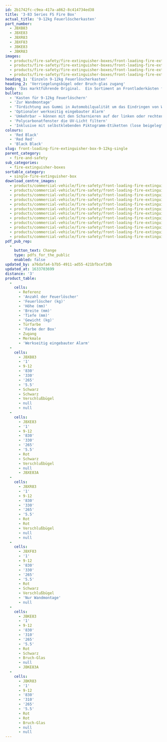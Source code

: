 ```yaml
---
id: 2b1742fc-c9ea-417a-a862-8c414734ed38
title: '3-83 Series FS Fire Box'
actual_title: '9-12kg Feuerlöscherkasten'
part_number:
  - JBXB83
  - JBXE83
  - JBXR83
  - JBXF83
  - JBKE83
  - JBKR83
images:
  - products/fire-safety/fire-extinguisher-boxes/front-loading-fire-extinguisher-boxes/83/images-lr/Product_Image_776x776_(518x518_focus_area)-JBKE83_01.jpg
  - products/fire-safety/fire-extinguisher-boxes/front-loading-fire-extinguisher-boxes/83/images-lr/Product_Image_776x776_(518x518_focus_area)-JBKE83_02.jpg
  - products/fire-safety/fire-extinguisher-boxes/front-loading-fire-extinguisher-boxes/83/images-lr/Product_Image_776x776_(518x518_focus_area)-JBXE83_01.jpg
  - products/fire-safety/fire-extinguisher-boxes/front-loading-fire-extinguisher-boxes/83/images-lr/Product_Image_776x776_(518x518_focus_area)-JBXE83_02.jpg
heading_1: 'Einzeln 9-12kg Feuerlöscherkasten'
heading_2: 'Verriegelungsbügel oder Bruch-glas zugang'
body: 'Das marktführende Original.  Ein Sortiment an Frontladerkästen für Feuerlöscher, die beim Notfall einen schnellen Zugriff erlauben.'
bullets:
  - 'Kasten für 9-12kg Feuerlöschern'
  - 'Zur Wandmontage'
  - 'Türdichtung aus Gummi in Automobilqualität um das Eindringen von Wasser und Staub zu verhindern'
  - 'Optionaler werkseitig eingebauter Alarm'
  - 'Umkehrbar – können mit den Scharnieren auf der linken oder rechten Seite montiert werden'
  - 'Polycarbonatfenster die UV-Licht filtern'
  - 'Inklusive mit selbstklebenden Piktogramm-Etiketten (lose beigelegt)'
colours:
  - 'Red Black'
  - 'Red Red'
  - 'Black Black'
slug: front-loading-fire-extinguisher-box-9-12kg-single
parent_category:
  - fire-and-safety
sub_categories:
  - fire-extinguisher-boxes
sortable_category:
  - single-fire-extinguisher-box
download_centre_images:
  - products/commercial-vehicle/fire-safety/front-loading-fire-extinguisher-boxes/83/images-hr/JBKE83_001.jpg
  - products/commercial-vehicle/fire-safety/front-loading-fire-extinguisher-boxes/83/images-hr/JBKE83_002.jpg
  - products/commercial-vehicle/fire-safety/front-loading-fire-extinguisher-boxes/83/images-hr/JBKE83_003.jpg
  - products/commercial-vehicle/fire-safety/front-loading-fire-extinguisher-boxes/83/images-hr/JBKE83_004.jpg
  - products/commercial-vehicle/fire-safety/front-loading-fire-extinguisher-boxes/83/images-hr/JBXE83_001.jpg
  - products/commercial-vehicle/fire-safety/front-loading-fire-extinguisher-boxes/83/images-hr/JBXE83_002.jpg
  - products/commercial-vehicle/fire-safety/front-loading-fire-extinguisher-boxes/83/images-hr/JBXE83_003.jpg
  - products/commercial-vehicle/fire-safety/front-loading-fire-extinguisher-boxes/83/images-hr/JBXE83_004.jpg
  - products/commercial-vehicle/fire-safety/front-loading-fire-extinguisher-boxes/83/images-hr/JBXE83_03.jpg
  - products/commercial-vehicle/fire-safety/front-loading-fire-extinguisher-boxes/83/images-hr/JBXR83_001.jpg
  - products/commercial-vehicle/fire-safety/front-loading-fire-extinguisher-boxes/83/images-hr/JBXR83_002.jpg
  - products/commercial-vehicle/fire-safety/front-loading-fire-extinguisher-boxes/83/images-hr/JBXR83_003.jpg
pdf_pub_rep:
  -
    button_text: Change
    type: pdfs_for_the_public
    enabled: false
updated_by: a76dafa4-b7b5-4911-ad55-421bfbcef2db
updated_at: 1633703699
distance: '3'
product_table:
  -
    cells:
      - Referenz
      - 'Anzahl der Feuerlöscher'
      - 'Feuerlöscher (kg)'
      - 'Höhe (mm)'
      - 'Breite (mm)'
      - 'Tiefe (mm)'
      - 'Gewicht (kg)'
      - Türfarbe
      - 'Farbe der Box'
      - Zugang
      - Merkmale
      - 'Werkseitig eingebauter Alarm'
  -
    cells:
      - JBXB83
      - '1'
      - 9-12
      - '830'
      - '330'
      - '265'
      - '5.5'
      - Schwarz
      - Schwarz
      - Verschlußbügel
      - null
      - null
  -
    cells:
      - JBXE83
      - '1'
      - 9-12
      - '830'
      - '330'
      - '265'
      - '5.5'
      - Rot
      - Schwarz
      - Verschlußbügel
      - null
      - JBXE83A
  -
    cells:
      - JBXR83
      - '1'
      - 9-12
      - '830'
      - '330'
      - '265'
      - '5.5'
      - Rot
      - Rot
      - Verschlußbügel
      - null
      - null
  -
    cells:
      - JBXF83
      - '1'
      - 9-12
      - '830'
      - '330'
      - '265'
      - '5.5'
      - Rot
      - Schwarz
      - Verschlußbügel
      - 'Nur Wandmontage'
      - null
  -
    cells:
      - JBKE83
      - '1'
      - 9-12
      - '830'
      - '310'
      - '265'
      - '5.5'
      - Rot
      - Schwarz
      - Bruch-Glas
      - null
      - JBKE83A
  -
    cells:
      - JBKR83
      - '1'
      - 9-12
      - '830'
      - '310'
      - '265'
      - '5.5'
      - Rot
      - Rot
      - Bruch-Glas
      - null
      - null
---
```

